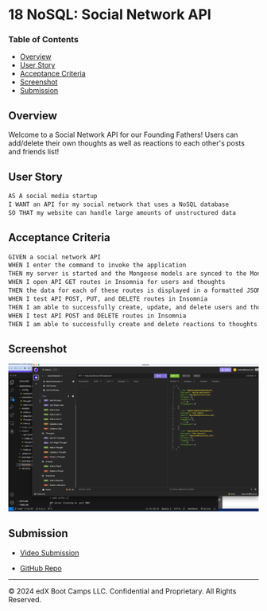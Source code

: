 # 18 NoSQL: Social Network API

### Table of Contents
- [Overview](#Overview)
- [User Story](#User-Story)
- [Acceptance Criteria](#Acceptance-Criteria)
- [Screenshot](#Screenshot)
- [Submission](#Submission)

## Overview

Welcome to a Social Network API for our Founding Fathers! Users can add/delete their own thoughts as well as reactions to each other's posts and friends list!

## User Story

```md
AS A social media startup
I WANT an API for my social network that uses a NoSQL database
SO THAT my website can handle large amounts of unstructured data
```

## Acceptance Criteria

```md
GIVEN a social network API
WHEN I enter the command to invoke the application
THEN my server is started and the Mongoose models are synced to the MongoDB database
WHEN I open API GET routes in Insomnia for users and thoughts
THEN the data for each of these routes is displayed in a formatted JSON
WHEN I test API POST, PUT, and DELETE routes in Insomnia
THEN I am able to successfully create, update, and delete users and thoughts in my database
WHEN I test API POST and DELETE routes in Insomnia
THEN I am able to successfully create and delete reactions to thoughts and add and remove friends to a user’s friend list
```

## Screenshot

![Screenshot](NoSQLScreenshot.png)

## Submission

* [Video Submission](https://drive.google.com/file/d/1emaLPym7oDtyenJdtNWerAxOxUiPN0Dw/view)

* [GitHub Repo](https://github.com/chrisnastro/week18hw_NoSQL)
---
© 2024 edX Boot Camps LLC. Confidential and Proprietary. All Rights Reserved.
